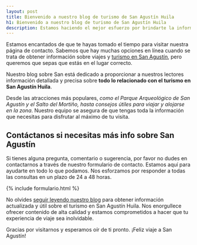```yaml
---
layout: post
title: Bienvenido a nuestro blog de turismo de San Agustín Huila
h1: Bienvenido a nuestro blog de turismo de San Agustín Huila
description: Estamos haciendo el mejor esfuerzo por brindarte la información más completa sobre San Agustín Huila que tú necesitas. ¿Qué más deseas saber? Escríbenos.
---
```

Estamos encantados de que te hayas tomado el tiempo para visitar nuestra página de contacto. Sabemos que hay muchas opciones en línea cuando se trata de obtener información sobre viajes y [turismo en San Agustín]({{'turismo-san-agustin'|relative_url}}), pero queremos que sepas que estás en el lugar correcto.

Nuestro blog sobre San está dedicado a proporcionar a nuestros lectores información detallada y precisa sobre **todo lo relacionado con el turismo en San Agustín Huila**.

Desde las atracciones más populares, *como el Parque Arqueológico de San Agustín y el Salto del Mortiño, hasta consejos útiles para viajar y alojarse en la zona*. Nuestro equipo se asegura de que tengas toda la información que necesitas para disfrutar al máximo de tu visita.

## Contáctanos si necesitas más info sobre San Agustín

Si tienes alguna pregunta, comentario o sugerencia, por favor no dudes en contactarnos a través de nuestro formulario de contacto. Estamos aquí para ayudarte en todo lo que podamos. Nos esforzamos por responder a todas las consultas en un plazo de 24 a 48 horas.

  {% include formulario.html %}

No olvides [seguir leyendo nuestro blog]({{site.baseurl}}/) para obtener información actualizada y útil sobre el turismo en San Agustín Huila. Nos enorgullece ofrecer contenido de alta calidad y estamos comprometidos a hacer que tu experiencia de viaje sea inolvidable.

Gracias por visitarnos y esperamos oír de ti pronto. ¡Feliz viaje a San Agustín!
